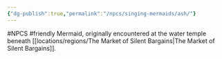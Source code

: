 ```yaml
---
{"dg-publish":true,"permalink":"/npcs/singing-mermaids/ash/"}
---
```


#NPCS #friendly
Mermaid, originally encountered at the water temple beneath [[locations/regions/The Market of Silent Bargains\|The Market of Silent Bargains]].